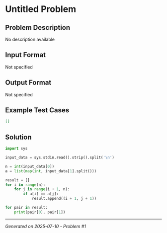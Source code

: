 # Untitled Problem

## Problem Description
No description available

## Input Format
Not specified

## Output Format
Not specified

## Example Test Cases
```json
[]
```

## Solution
```python
import sys

input_data = sys.stdin.read().strip().split('\n')

n = int(input_data[0])
a = list(map(int, input_data[1].split()))

result = []
for i in range(n):
    for j in range(i + 1, n):
        if a[i] == a[j]:
            result.append((i + 1, j + 1))

for pair in result:
    print(pair[0], pair[1])
```

---
*Generated on 2025-07-10 - Problem #1*